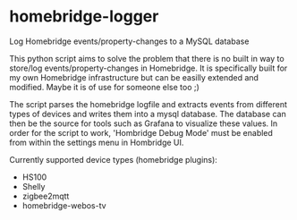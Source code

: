 # homebridge-logger
Log Homebridge events/property-changes to a MySQL database


This python script aims to solve the problem that there is no built in way to store/log events/property-changes in Homebridge. It is specifically built for my own Homebridge infrastructure but can be easilly extended and modified. Maybe it is of use for someone else too ;)

The script parses the homebridge logfile and extracts events from different types of devices and writes them into a mysql database.
The database can then be the source for tools such as Grafana to visualize these
values. In order for the script to work, 'Hombridge Debug Mode' must be enabled from within the settings menu in Hombridge UI.

Currently supported device types (homebridge plugins):
- HS100
- Shelly
- zigbee2mqtt
- homebridge-webos-tv
